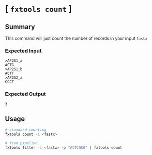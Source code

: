# [ `fxtools count` ]

## Summary

This command will just count the number of records in your input `fastx`

### Expected Input

```text
>AP2S1_a
ACTG
>AP2S1_b
ACTT
>AP2S2_a
CCCT
```

### Expected Output

```text
3
```

## Usage

```bash
# standard counting
fxtools count -i <fastx>

# from pipeline
fxtools filter -i <fastx> -p "ACTCGCG" | fxtools count
```
